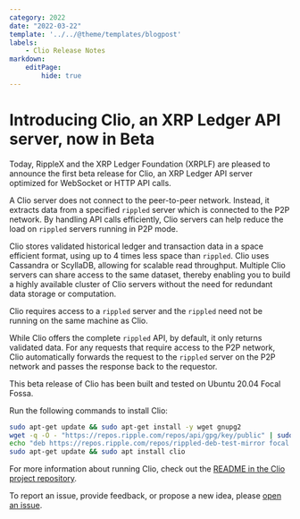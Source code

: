 ```yaml
---
category: 2022
date: "2022-03-22"
template: '../../@theme/templates/blogpost'
labels:
    - Clio Release Notes
markdown:
    editPage:
        hide: true
---
```

# Introducing Clio, an XRP Ledger API server, now in Beta

Today, RippleX and the XRP Ledger Foundation (XRPLF) are pleased to announce the first beta release for Clio, an XRP Ledger API server optimized for WebSocket or HTTP API calls.

<!-- BREAK -->

A Clio server does not connect to the peer-to-peer network. Instead, it extracts data from a specified `rippled` server which is connected to the P2P network. By handling API calls efficiently, Clio servers can help reduce the load on `rippled` servers running in P2P mode.

Clio stores validated historical ledger and transaction data in a space efficient format, using up to 4 times less space than `rippled`.  Clio uses Cassandra or ScyllaDB, allowing for scalable read throughput. Multiple Clio servers can share access to the same dataset, thereby enabling you to build a highly available cluster of Clio servers without the need for redundant data storage or computation.  

Clio requires access to a `rippled` server and the `rippled` need not be running on the same machine as Clio.

While Clio offers the complete `rippled` API, by default, it only returns validated data. For any requests that require access to the P2P network, Clio automatically forwards the request to the `rippled` server on the P2P network and passes the response back to the requestor.  

This beta release of Clio has been built and tested on Ubuntu 20.04 Focal Fossa.

Run the following commands to install Clio:

```sh
sudo apt-get update && sudo apt-get install -y wget gnupg2
wget -q -O - "https://repos.ripple.com/repos/api/gpg/key/public" | sudo apt-key add -
echo "deb https://repos.ripple.com/repos/rippled-deb-test-mirror focal unstable" | sudo tee /etc/apt/sources.list.d/clio.list
sudo apt-get update && sudo apt install clio
```

For more information about running Clio, check out the [README in the Clio project repository](https://github.com/XRPLF/clio).

To report an issue, provide feedback, or propose a new idea, please [open an issue](https://github.com/XRPLF/clio/issues).
